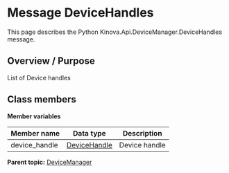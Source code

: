 # Message DeviceHandles

This page describes the Python Kinova.Api.DeviceManager.DeviceHandles message.

## Overview / Purpose

List of Device handles

## Class members

 **Member variables** 

|Member name|Data type|Description|
|-----------|---------|-----------|
|device\_handle| [DeviceHandle](msg_Common_DeviceHandle.md#)|Device handle|

**Parent topic:** [DeviceManager](../references/summary_DeviceManager.md)

